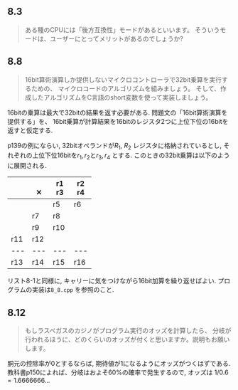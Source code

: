## 8.3
>ある種のCPUには「後方互換性」モードがあるといいます。
>そういうモードは、ユーザーにとってメリットがあるのでしょうか?




## 8.8
>16bit算術演算しか提供しないマイクロコントローラで32bit乗算を実行するための、
>マイクロコードのアルゴリズムを組みましょう。
>そして、作成したアルゴリズムをC言語のshort変数を使って実装しましょう。

16bitの乗算は最大で32bitの結果を返す必要がある.
問題文の「16bit算術演算を提供する」を、
16bit乗算が計算結果を16bitのレジスタ2つに上位下位の16bitを返すと仮定する.

p139の例にならい, 32bitオペランドが$R_1$, $R_2$ レジスタに格納されているとし,
それぞれの上位下位16bitを$r_1, r_2$と$r_3, r_4$ とする.
このときの32bit乗算は以下のように展開される.

|     | <br>✕  | r1<br>r3   | r2<br>r4   | 
| --- | --- | --- | --- | 
|     |     | r5  | r6  | 
|     | r7  | r8  |     | 
|     | r9  | r10 |     | 
| r11 | r12 |     |     | 
| --- | --- | --- | --- | 
| r13 | r14 | r15 | r16 | 

リスト8-1と同様に, キャリーに気をつけながら16bit加算を繰り返せばよい.
プログラムの実装は`8_8.cpp` を参照のこと.


## 8.12
>もしラスベガスのカジノがプログラム実行のオッズを計算したら、
>分岐が行われるほうに、どのくらいのオッズが付くと思いますか。説明もお願いします。

胴元の控除率が0とするならば, 期待値が1になるようにオッズがつくはずである.
教科書p150によれば、分岐はおよそ60%の確率で発生するので, 
オッズは $1 / 0.6 = 1.6666666\dots$
